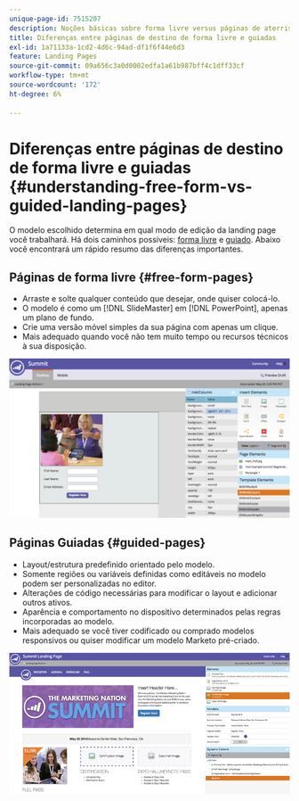```yaml
---
unique-page-id: 7515207
description: Noções básicas sobre forma livre versus páginas de aterrissagem guiadas - Documentação do Marketo - Documentação do produto
title: Diferenças entre páginas de destino de forma livre e guiadas
exl-id: 1a71133a-1cd2-4d6c-94ad-df1f6f44e6d3
feature: Landing Pages
source-git-commit: 09a656c3a0d0002edfa1a61b987bff4c1dff33cf
workflow-type: tm+mt
source-wordcount: '172'
ht-degree: 6%

---
```


# Diferenças entre páginas de destino de forma livre e guiadas {#understanding-free-form-vs-guided-landing-pages}

O modelo escolhido determina em qual modo de edição da landing page você trabalhará. Há dois caminhos possíveis: [forma livre](/help/marketo/product-docs/demand-generation/landing-pages/free-form-landing-pages/create-a-free-form-landing-page.md) e [guiado](/help/marketo/product-docs/demand-generation/landing-pages/guided-landing-pages/create-a-guided-landing-page.md). Abaixo você encontrará um rápido resumo das diferenças importantes.

## Páginas de forma livre {#free-form-pages}

* Arraste e solte qualquer conteúdo que desejar, onde quiser colocá-lo.
* O modelo é como um [!DNL SlideMaster] em [!DNL PowerPoint], apenas um plano de fundo.
* Crie uma versão móvel simples da sua página com apenas um clique.
* Mais adequado quando você não tem muito tempo ou recursos técnicos à sua disposição.

![](assets/image2015-5-20-17-3a50-3a53.png)

## Páginas Guiadas {#guided-pages}

* Layout/estrutura predefinido orientado pelo modelo.
* Somente regiões ou variáveis definidas como editáveis no modelo podem ser personalizadas no editor.
* Alterações de código necessárias para modificar o layout e adicionar outros ativos.
* Aparência e comportamento no dispositivo determinados pelas regras incorporadas ao modelo.
* Mais adequado se você tiver codificado ou comprado modelos responsivos ou quiser modificar um modelo Marketo pré-criado.

![](assets/two-1.png)
